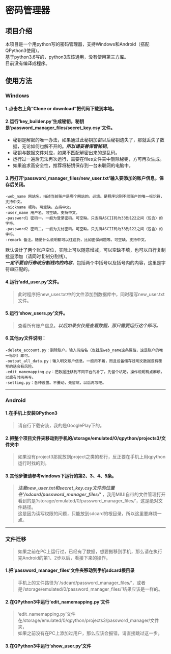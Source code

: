 ﻿# 密码管理器  

## 项目介绍  

本项目是一个用python写的密码管理器，支持Windows和Android（搭配QPython3使用）。  
基于python3.6写的，python3应该通用，没有使用第三方库。  
目前没有编译成程序。  

## 使用方法  

### Windows  
#### 1.点击右上角“Clone or download”把代码下载到本地。  
#### 2.运行‘key_builder.py’生成秘钥。秘钥是‘password_manager_files/secret_key.csy’文件。  
- 秘钥是解密的唯一办法，如果通过此秘钥加密以后秘钥遗失了，那就丢失了数据，无论如何也解不开的。***所以请妥善保管秘钥***。  
- 秘钥与数据文件对应，如果不匹配解密出来的是乱码。  
- 运行过一遍后无法再次运行，需要在files文件夹中删除秘钥，方可再次生成。  
- 如果追求高安全性，推荐将秘钥保存到一台未联网的电脑中。  
#### 3.再打开‘password_manager_files/new_user.txt’输入要添加的账户信息。**保存**后关闭。  
	-web_name 网站名。描述当前账户是哪个网站的。必填。是程序识别不同账户的唯一标识符，支持中文。  
	-nickname 昵称。可空缺。支持中文。  
	-user_name 用户名。可空缺。支持中文。  
	-password1 密码一。一般为登录密码。可空缺。只支持ASCII码为33到122之间（包含）的字符。  
	-password2 密码二。一般为支付密码。可空缺。只支持ASCII码为33到122之间（包含）的字符。  
	-remark 备注。随便什么说明都可以往这扔，比如密保问题等。可空缺。支持中文。  
  默认设计了两个账户空位，实际上可以随意增减，可以空缺不填，也可以自行复制批量添加（请同时复制分割线）。  
***一定不要自行修改分割线内的内容***，包括两个中括号以及括号内的内容，这里是字符串匹配的。  
#### 4.运行‘add_user.py’文件。  
>此时程序把new_user.txt中的文件添加到数据库中，同时覆写new_user.txt文件。  
#### 5.运行‘show_users.py’文件。  
>查看所有账户信息。***以后如果仅仅是查看数据，那只需要运行这个即可。***    
#### 6.其他py文件说明：  
	-delete_account.py：删除账户。输入网站名（也就是web_name这条属性，这是账户的唯一标识）即可。  
	-output_all_data.py：输入明文账户信息。一般用不着，而且设备储存过明文数据没有覆写的话会有风险。  
	-edit_namemapping.py：把数据迁移到不同平台的补丁。先留个坑吧，操作说明有点麻烦，以后有时间再写。  
	-setting.py：各种设置。不要动，先留坑，以后再写吧。  

---------------------------
### Android  
#### 1.在手机上安装QPython3  
>请自行下载安装，我的是GooglePlay下的。  
#### 2.把整个项目文件夹移动到手机的/storage/emulated/0/qpython/projects3/文件夹中  
>如果没有project3那就放到project之类的都行，反正要在手机上用qpython运行时找的到。  
#### 3.其他步骤请参考windows下运行的第2、3、4、5条。  
>***注意new_user.txt和secret_key.csy文件的位置在'/sdcard/password_manager_files/'*** ，我用MIUI自带的文件管理打开看到的是‘/storage/emulated/0/password_manager_files/’，这是绝对文件路径。  
>这是因为读写权限的问题，只能放到sdcard的根目录，所以这里要麻烦一点。  

--------------------------
### 文件迁移  
>如果之前在PC上运行过，已经有了数据，想要搬移到手机，那么请在执行完Android的第1、2步以后，看接下来的操作。  
#### 1.把‘password_manager_files’文件夹移动到手机sdcard根目录  
>手机上的文件路径为'/sdcard/password_manager_files/'，或者是‘/storage/emulated/0/password_manager_files/’结果应该是一样的。  
#### 2.在QPython3中运行‘edit_namemapping.py’文件  
>‘edit_namemapping.py’文件在/storage/emulated/0/qpython/projects3/password_manager/文件夹，  
>如果之前没有在PC上添加过用户，那么应该会报错，请直接跳过这一步。  
#### 3.在QPython3中运行‘show_user.py’文件  

